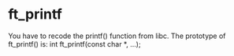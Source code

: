 # ft_printf
You have to recode the printf() function from libc. The prototype of ft_printf() is: int ft_printf(const char *, ...);

